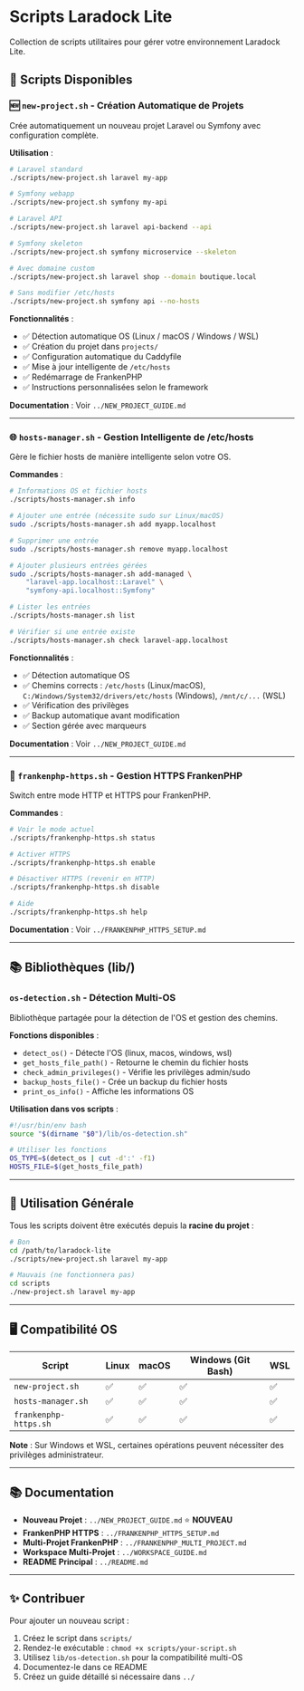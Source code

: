 # Scripts Laradock Lite

Collection de scripts utilitaires pour gérer votre environnement Laradock Lite.

## 📜 Scripts Disponibles

### 🆕 `new-project.sh` - Création Automatique de Projets

Crée automatiquement un nouveau projet Laravel ou Symfony avec configuration complète.

**Utilisation** :
```bash
# Laravel standard
./scripts/new-project.sh laravel my-app

# Symfony webapp
./scripts/new-project.sh symfony my-api

# Laravel API
./scripts/new-project.sh laravel api-backend --api

# Symfony skeleton
./scripts/new-project.sh symfony microservice --skeleton

# Avec domaine custom
./scripts/new-project.sh laravel shop --domain boutique.local

# Sans modifier /etc/hosts
./scripts/new-project.sh symfony api --no-hosts
```

**Fonctionnalités** :
- ✅ Détection automatique OS (Linux / macOS / Windows / WSL)
- ✅ Création du projet dans `projects/`
- ✅ Configuration automatique du Caddyfile
- ✅ Mise à jour intelligente de `/etc/hosts`
- ✅ Redémarrage de FrankenPHP
- ✅ Instructions personnalisées selon le framework

**Documentation** : Voir `../NEW_PROJECT_GUIDE.md`

---

### 🌐 `hosts-manager.sh` - Gestion Intelligente de /etc/hosts

Gère le fichier hosts de manière intelligente selon votre OS.

**Commandes** :
```bash
# Informations OS et fichier hosts
./scripts/hosts-manager.sh info

# Ajouter une entrée (nécessite sudo sur Linux/macOS)
sudo ./scripts/hosts-manager.sh add myapp.localhost

# Supprimer une entrée
sudo ./scripts/hosts-manager.sh remove myapp.localhost

# Ajouter plusieurs entrées gérées
sudo ./scripts/hosts-manager.sh add-managed \
    "laravel-app.localhost::Laravel" \
    "symfony-api.localhost::Symfony"

# Lister les entrées
./scripts/hosts-manager.sh list

# Vérifier si une entrée existe
./scripts/hosts-manager.sh check laravel-app.localhost
```

**Fonctionnalités** :
- ✅ Détection automatique OS
- ✅ Chemins corrects : `/etc/hosts` (Linux/macOS), `C:/Windows/System32/drivers/etc/hosts` (Windows), `/mnt/c/...` (WSL)
- ✅ Vérification des privilèges
- ✅ Backup automatique avant modification
- ✅ Section gérée avec marqueurs

**Documentation** : Voir `../NEW_PROJECT_GUIDE.md`

---

### 🔐 `frankenphp-https.sh` - Gestion HTTPS FrankenPHP

Switch entre mode HTTP et HTTPS pour FrankenPHP.

**Commandes** :
```bash
# Voir le mode actuel
./scripts/frankenphp-https.sh status

# Activer HTTPS
./scripts/frankenphp-https.sh enable

# Désactiver HTTPS (revenir en HTTP)
./scripts/frankenphp-https.sh disable

# Aide
./scripts/frankenphp-https.sh help
```

**Documentation** : Voir `../FRANKENPHP_HTTPS_SETUP.md`

---

## 📚 Bibliothèques (lib/)

### `os-detection.sh` - Détection Multi-OS

Bibliothèque partagée pour la détection de l'OS et gestion des chemins.

**Fonctions disponibles** :
- `detect_os()` - Détecte l'OS (linux, macos, windows, wsl)
- `get_hosts_file_path()` - Retourne le chemin du fichier hosts
- `check_admin_privileges()` - Vérifie les privilèges admin/sudo
- `backup_hosts_file()` - Crée un backup du fichier hosts
- `print_os_info()` - Affiche les informations OS

**Utilisation dans vos scripts** :
```bash
#!/usr/bin/env bash
source "$(dirname "$0")/lib/os-detection.sh"

# Utiliser les fonctions
OS_TYPE=$(detect_os | cut -d':' -f1)
HOSTS_FILE=$(get_hosts_file_path)
```

---

## 🔧 Utilisation Générale

Tous les scripts doivent être exécutés depuis la **racine du projet** :

```bash
# Bon
cd /path/to/laradock-lite
./scripts/new-project.sh laravel my-app

# Mauvais (ne fonctionnera pas)
cd scripts
./new-project.sh laravel my-app
```

---

## 🖥️ Compatibilité OS

| Script | Linux | macOS | Windows (Git Bash) | WSL |
|--------|-------|-------|-------------------|-----|
| `new-project.sh` | ✅ | ✅ | ✅ | ✅ |
| `hosts-manager.sh` | ✅ | ✅ | ✅ | ✅ |
| `frankenphp-https.sh` | ✅ | ✅ | ✅ | ✅ |

**Note** : Sur Windows et WSL, certaines opérations peuvent nécessiter des privilèges administrateur.

---

## 📚 Documentation

- **Nouveau Projet** : `../NEW_PROJECT_GUIDE.md` ⭐ **NOUVEAU**
- **FrankenPHP HTTPS** : `../FRANKENPHP_HTTPS_SETUP.md`
- **Multi-Projet FrankenPHP** : `../FRANKENPHP_MULTI_PROJECT.md`
- **Workspace Multi-Projet** : `../WORKSPACE_GUIDE.md`
- **README Principal** : `../README.md`

---

## ✨ Contribuer

Pour ajouter un nouveau script :

1. Créez le script dans `scripts/`
2. Rendez-le exécutable : `chmod +x scripts/your-script.sh`
3. Utilisez `lib/os-detection.sh` pour la compatibilité multi-OS
4. Documentez-le dans ce README
5. Créez un guide détaillé si nécessaire dans `../`
